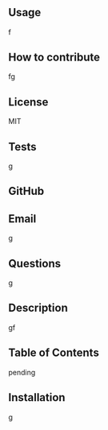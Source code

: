 # 

## Usage
f

## How to contribute
fg

## License
MIT

## Tests
g

## GitHub


## Email
g

## Questions
g

## Description
gf

## Table of Contents
pending

## Installation
g
